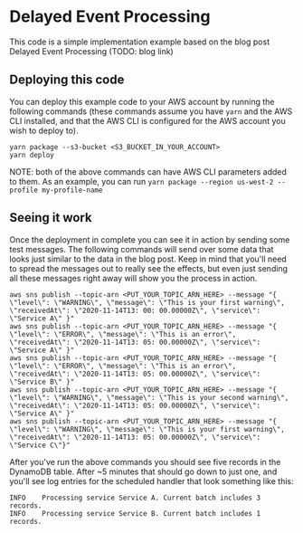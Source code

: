 # Delayed Event Processing
This code is a simple implementation example based on the blog post Delayed Event Processing (TODO: blog link)

## Deploying this code
You can deploy this example code to your AWS account by running the following commands (these commands assume you have `yarn` and the AWS CLI installed, and that the AWS CLI is configured for the AWS account you wish to deploy to).

```
yarn package --s3-bucket <S3_BUCKET_IN_YOUR_ACCOUNT>
yarn deploy
```

NOTE: both of the above commands can have AWS CLI parameters added to them. As an example, you can run `yarn package --region us-west-2 --profile my-profile-name`

## Seeing it work
Once the deployment in complete you can see it in action by sending some test messages. The following commands will send over some data that looks just similar to the data in the blog post. Keep in mind that you'll need to spread the messages out to really see the effects, but even just sending all these messages right away will show you the process in action.

```
aws sns publish --topic-arn <PUT_YOUR_TOPIC_ARN_HERE> --message "{ \"level\": \"WARNING\", \"message\": \"This is your first warning\", \"receivedAt\": \"2020-11-14T13: 00: 00.00000Z\", \"service\": \"Service A\" }"
aws sns publish --topic-arn <PUT_YOUR_TOPIC_ARN_HERE> --message "{ \"level\": \"ERROR\", \"message\": \"This is an error\", \"receivedAt\": \"2020-11-14T13: 05: 00.00000Z\", \"service\": \"Service A\" }"
aws sns publish --topic-arn <PUT_YOUR_TOPIC_ARN_HERE> --message "{ \"level\": \"ERROR\", \"message\": \"This is an error\", \"receivedAt\": \"2020-11-14T13: 05: 00.00000Z\", \"service\": \"Service B\" }"
aws sns publish --topic-arn <PUT_YOUR_TOPIC_ARN_HERE> --message "{ \"level\": \"WARNING\", \"message\": \"This is your second warning\", \"receivedAt\": \"2020-11-14T13: 05: 00.00000Z\", \"service\": \"Service A\" }"
aws sns publish --topic-arn <PUT_YOUR_TOPIC_ARN_HERE> --message "{ \"level\": \"WARNING\", \"message\": \"This is your first warning\", \"receivedAt\": \"2020-11-14T13: 05: 00.00000Z\", \"service\": \"Service C\"}"
```

After you've run the above commands you should see five records in the DynamoDB table. After ~5 minutes that should go down to just one, and you'll see log entries for the scheduled handler that look something like this:
```
INFO	Processing service Service A. Current batch includes 3 records.
INFO	Processing service Service B. Current batch includes 1 records.
```
